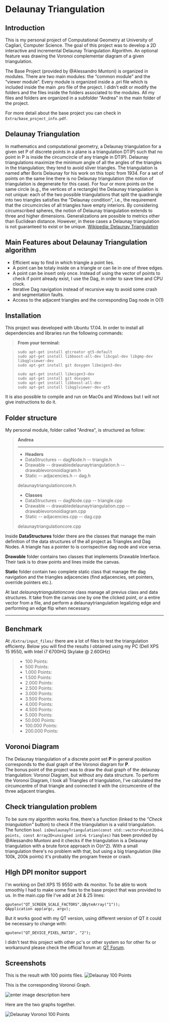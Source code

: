 Delaunay Triangulation
===================

Introduction
-------------
This is my personal project of Computational Geometry at University of Cagliari, Computer Science.
The goal of this project was to develop a 2D interactive and incremental Delaunay Triangulation Algorithm.
An optional feature was drawing the Voronoi complementar diagram of a given triangulation.

The Base Project (provided by @Alessandro Muntoni) is organized in modules. There are two main modules: the “common module” and the “viewer module”. Every module is organized inside a .pri file which is included inside the main .pro file of the project. I didn't edit or modify the folders and the files inside the folders associated to the modules. All my files and folders are organized in a subfolder "Andrea" in the main folder of the project.

For more detail about the base project you can check in `Extra/base_project_info.pdf`.

Delaunay Triangulation
-------------
In mathematics and computational geometry, a Delaunay triangulation for a given set P of discrete points in a plane is a triangulation DT(P) such that no point in P is inside the circumcircle of any triangle in DT(P). Delaunay triangulations maximize the minimum angle of all the angles of the triangles in the triangulation; they tend to avoid sliver triangles. The triangulation is named after Boris Delaunay for his work on this topic from 1934.
For a set of points on the same line there is no Delaunay triangulation (the notion of triangulation is degenerate for this case). For four or more points on the same circle (e.g., the vertices of a rectangle) the Delaunay triangulation is not unique: each of the two possible triangulations that split the quadrangle into two triangles satisfies the "Delaunay condition", i.e., the requirement that the circumcircles of all triangles have empty interiors.
By considering circumscribed spheres, the notion of Delaunay triangulation extends to three and higher dimensions. Generalizations are possible to metrics other than Euclidean distance. However, in these cases a Delaunay triangulation is not guaranteed to exist or be unique.
[Wikipedia: Delaunay Triangulation](https://en.wikipedia.org/wiki/Delaunay_triangulation)

Main Features about Delaunay Triangulation algorithm
-------
- Efficient way to find in which triangle a point lies.
- A point can be totaly inside on a triangle or can lie in one of three edges. 
- A point can be insert only once. Instead of using the vector of points to check if point already exist, I use the Dag, in order to save time and CPU clock.
- Iterative Dag navigation instead of recursive way to avoid some crash and segmentation faults.
- Access to the adjacent triangles and the corresponding Dag node in O(1)

Installation
-------------

This project was developed with Ubuntu 17.04.  In order to install all dependencies and libraries run the following commands:

> **From your terminal:**

>     sudo apt-get install qtcreator qt5-default 
>     sudo apt-get install libboost-all-dev libcgal-dev libgmp-dev libqglviewer-dev 
>     sudo apt-get install git doxygen libeigen3-dev 
>     
>     sudo apt-get install libeigen3-dev
>     sudo apt-get install git doxygen
>     sudo apt-get install libboost-all-dev
>     sudo apt-get install libqglviewer-dev-qt5

It is also possible to compile and run on MacOs and Windows but I will not give instructions to do it.

Folder structure
-------------

My personal module, folder called "Andrea",  is structured as follow: 

> **Andrea**
> ___
> - **Headers**
>  - DataStructures
>    -- dagNode.h
>    -- triangle.h
>  - Drawable
>  -- drawabledelaunaytriangulation.h
>  -- drawablevoronoidiagram.h
>  - Static
>   -- adjacencies.h
>   -- dag.h
>
> delaunaytriangulationcore.h
>
> - **Classes**
>  - DataStructures
>    -- dagNode.cpp
>    -- triangle.cpp
>  - Drawable
>  -- drawabledelaunaytriangulation.cpp
>  -- drawablevoronoidiagram.cpp
>  - Static
>   -- adjacencies.cpp
>   -- dag.cpp
>
> delaunaytriangulationcore.cpp

Inside **DataStructures** folder there are the classes that manage the main definition of the data structures of the all project as Triangles and Dag Nodes. A triangle has a pointer to is corrispective dag node and vice versa.

**Drawable** folder contains two classes that implements Drawable Interface. Their task is to draw points and lines inside the canvas.

**Static** folder contain two complete static class that manage the dag navigation and the triangles adjacencies (find adjacencies, set pointers, override pointers etc.).

At last *delaunaytriangulationcore* class manage all previus class and data structures. It take from the canvas one by one the clicked point, or a entire vector from a file, and perform a delaunaytriangulation legalizing edge and performing an edge flip when necessary.

___

Benchmark
-------------
At `/Extra/input_files/` there are a lot of files to test the triangulation efficienty.
Below you will find the results I obtained using my PC (Dell XPS 15 9550, with Intel i7 6700HQ Skylake @ 2.60GHz) 

> - 100 Points: 
> - 500 Points:
> - 1.000 Points:
> - 1.500 Points:
> - 2.000 Points:
> - 2.500 Points:
> - 3.000 Points:
> - 3.500 Points:
> - 4.000 Points:
> - 4.500 Points:
> - 5.000 Points:
> - 50.000 Points:
> - 100.000 Points:
> - 200.000 Points: 

Voronoi Diagram
-------------
The Delaunay triangulation of a discrete point set **P** in general position corresponds to the dual graph of the Voronoi diagram for **P**.  
The bonus point of the project was to draw the dual graph of the delaunay triangulation: Voronoi Diagram, but without any data structure. 
To perform the Voronoi Diagram, I took all Triangles of triangulation, I've calculated the circumcentre of that triangle and connected it with the circumcentre of the three adjacent triangles.

Check triangulation problem
-------------
To be sure my algorithm works fine, there's a function (linked to the *"Check triangulation"* button) to check if the triangulation is a valid triangulation.
The function `bool isDeulaunayTriangulation(const std::vector<Point2Dd>& points, const Array2D<unsigned int>& triangles)` has been provided by @Alessandro Muntoni and it checks if the triangulation is a Delaunay triangulation with a brute force approach in O(n^2).  With a small triangulation there's no problem with that, but using a big triangulation (like 100k, 200k points) it's probably the program freeze or crash. 

HIgh DPI monitor support
-------------
I'm working on Dell XPS 15 9550 with 4k monitor. To be able to work smoothly I had to make some fixes to the base project that was provided to us.
In the main.cpp file I've add at 24 & 25 lines:

    qputenv("QT_SCREEN_SCALE_FACTORS",QByteArray("1"));
    QApplication app(argc, argv);

But it works good with my QT version, using different version of QT it could be necessary to change with: 

	qputenv("QT_DEVICE_PIXEL_RATIO", "2");

I didn't test this project with other pc's or other system so for other fix or workaround please check the official forum at: [QT Forum](https://forum.qt.io/).

Screenshots
-------------
This is the result with 100 points files.
![Delaunay 100 Points](https://i.imgur.com/mUWwlLs.png)

This is the corresponding Voronoi Graph.

![enter image description here](http://i.imgur.com/Cr6TyvH.png%20%22Voronoi%20100%20Points)

Here are the two graphs together.

![Delaunay Voronoi 100 Points](http://i.imgur.com/Nbpxpox.png)



